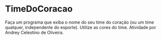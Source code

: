 # TimeDoCoracao
Faça um programa que exiba o nome do seu time do coração (ou um time qualquer, independente do esporte). Utilize as cores do time. Atividade por Andrey Celestino de Oliveira.
